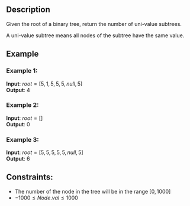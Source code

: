 ## Description
Given the root of a binary tree, return the number of uni-value subtrees.

A uni-value subtree means all nodes of the subtree have the same value.

## Example
### Example 1:
**Input**: $root = [5,1,5,5,5,null,5]$  
**Output**: $4$

### Example 2:
**Input**: $root = []$  
**Output**: $0$

### Example 3:
**Input**: $root = [5,5,5,5,5,null,5]$  
**Output**: $6$
 
## Constraints:
- The number of the node in the tree will be in the range $[0, 1000]$
- $-1000 \leq Node.val \leq 1000$